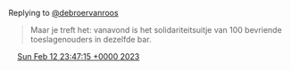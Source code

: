 Replying to [@debroervanroos](https://twitter.com/debroervanroos/status/1624724567800291328)

> Maar je treft het: vanavond is het solidariteitsuitje van 100 bevriende toeslagenouders in dezelfde bar\.

<img src="../../media/tweet.ico" width="12" /> [Sun Feb 12 23:47:15 +0000 2023](https://twitter.com/DromerDenker/status/1624918084476624897)